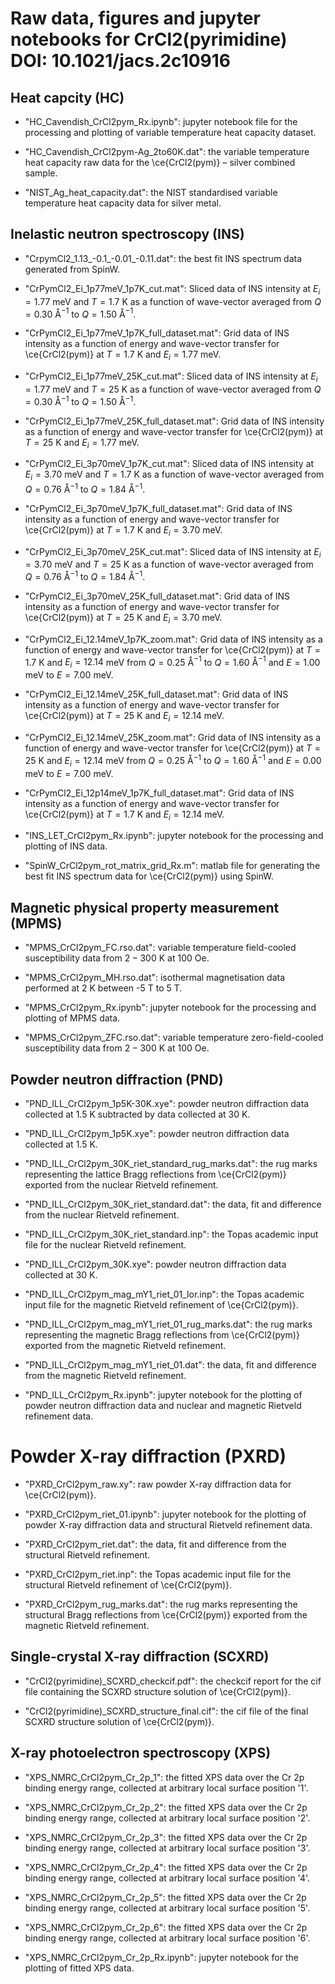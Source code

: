 # Raw data, figures and jupyter notebooks for CrCl2(pyrimidine) DOI: 10.1021/jacs.2c10916

## Heat capcity (HC)
  - "HC_Cavendish_CrCl2pym_Rx.ipynb": jupyter notebook file for the processing and plotting of variable temperature heat capacity dataset.

  - "HC_Cavendish_CrCl2pym-Ag_2to60K.dat": the variable temperature heat capacity raw data for the \ce{CrCl2(pym)} – silver combined sample.

  - "NIST_Ag_heat_capacity.dat": the NIST standardised variable temperature heat capacity data for silver metal.

## Inelastic neutron spectroscopy (INS)
  - "CrpymCl2_1.13_-0.1_-0.01_-0.11.dat": the best fit INS spectrum data generated from SpinW.

  - "CrPymCl2_Ei_1p77meV_1p7K_cut.mat": Sliced data of INS intensity at $E_i = 1.77$ meV and $T=1.7$ K as a function of wave-vector averaged from $Q = 0.30$ Å$^{-1}$ to $Q = 1.50$ Å$^{-1}$.

  - "CrPymCl2_Ei_1p77meV_1p7K_full_dataset.mat": Grid data of INS intensity as a function of energy and wave-vector transfer for \ce{CrCl2(pym)} at $T=1.7$ K and $E_i = 1.77$ meV.

  - "CrPymCl2_Ei_1p77meV_25K_cut.mat": Sliced data of INS intensity at $E_i = 1.77$ meV and $T=25$ K as a function of wave-vector averaged from $Q = 0.30$ Å$^{-1}$ to $Q = 1.50$ Å$^{-1}$.

  - "CrPymCl2_Ei_1p77meV_25K_full_dataset.mat": Grid data of INS intensity as a function of energy and wave-vector transfer for \ce{CrCl2(pym)} at $T=25$ K and $E_i = 1.77$ meV.

  - "CrPymCl2_Ei_3p70meV_1p7K_cut.mat": Sliced data of INS intensity at $E_i = 3.70$ meV and $T=1.7$ K as a function of wave-vector averaged from $Q = 0.76$ Å$^{-1}$ to $Q = 1.84$ Å$^{-1}$.

  - "CrPymCl2_Ei_3p70meV_1p7K_full_dataset.mat": Grid data of INS intensity as a function of energy and wave-vector transfer for \ce{CrCl2(pym)} at $T=1.7$ K and $E_i = 3.70$ meV.

  - "CrPymCl2_Ei_3p70meV_25K_cut.mat": Sliced data of INS intensity at $E_i = 3.70$ meV and $T=25$ K as a function of wave-vector averaged from $Q = 0.76$ Å$^{-1}$ to $Q = 1.84$ Å$^{-1}$.

  - "CrPymCl2_Ei_3p70meV_25K_full_dataset.mat": Grid data of INS intensity as a function of energy and wave-vector transfer for \ce{CrCl2(pym)} at $T=25$ K and $E_i = 3.70$ meV.

  - "CrPymCl2_Ei_12.14meV_1p7K_zoom.mat": Grid data of INS intensity as a function of energy and wave-vector transfer for \ce{CrCl2(pym)} at $T=1.7$ K and $E_i = 12.14$ meV from $Q = 0.25$ Å$^{-1}$ to $Q = 1.60$ Å$^{-1}$ and $E = 1.00$ meV to $E = 7.00$ meV.

  - "CrPymCl2_Ei_12.14meV_25K_full_dataset.mat": Grid data of INS intensity as a function of energy and wave-vector transfer for \ce{CrCl2(pym)} at $T=25$ K and $E_i = 12.14$ meV.

  - "CrPymCl2_Ei_12.14meV_25K_zoom.mat": Grid data of INS intensity as a function of energy and wave-vector transfer for \ce{CrCl2(pym)} at $T=25$ K and $E_i = 12.14$ meV from $Q = 0.25$ Å$^{-1}$ to $Q = 1.60$ Å$^{-1}$ and $E = 0.00$ meV to $E = 7.00$ meV.

  - "CrPymCl2_Ei_12p14meV_1p7K_full_dataset.mat": Grid data of INS intensity as a function of energy and wave-vector transfer for \ce{CrCl2(pym)} at $T=1.7$ K and $E_i = 12.14$ meV.

  - "INS_LET_CrCl2pym_Rx.ipynb": jupyter notebook for the processing and plotting of INS data.

  - "SpinW_CrCl2pym_rot_matrix_grid_Rx.m": matlab file for generating the best fit INS spectrum data for \ce{CrCl2(pym)} using SpinW.

## Magnetic physical property measurement (MPMS)
  - "MPMS_CrCl2pym_FC.rso.dat": variable temperature field-cooled susceptibility data from $2-300$ K at $100$ Oe.

  - "MPMS_CrCl2pym_MH.rso.dat": isothermal magnetisation data performed at 2 K between -5 T to 5 T.

  - "MPMS_CrCl2pym_Rx.ipynb": jupyter notebook for the processing and plotting of MPMS data.

  - "MPMS_CrCl2pym_ZFC.rso.dat": variable temperature zero-field-cooled susceptibility data from $2-300$ K at $100$ Oe.

## Powder neutron diffraction (PND)
  - "PND_ILL_CrCl2pym_1p5K-30K.xye": powder neutron diffraction data collected at 1.5 K subtracted by data collected at 30 K.

  - "PND_ILL_CrCl2pym_1p5K.xye": powder neutron diffraction data collected at 1.5 K.

  - "PND_ILL_CrCl2pym_30K_riet_standard_rug_marks.dat": the rug marks representing the lattice Bragg reflections from \ce{CrCl2(pym)} exported from the nuclear Rietveld refinement.

  - "PND_ILL_CrCl2pym_30K_riet_standard.dat": the data, fit and difference from the nuclear Rietveld refinement.

  - "PND_ILL_CrCl2pym_30K_riet_standard.inp": the Topas academic input file for the nuclear Rietveld refinement.

  - "PND_ILL_CrCl2pym_30K.xye": powder neutron diffraction data collected at 30 K.

  - "PND_ILL_CrCl2pym_mag_mY1_riet_01_lor.inp": the Topas academic input file for the magnetic Rietveld refinement of \ce{CrCl2(pym)}.

  - "PND_ILL_CrCl2pym_mag_mY1_riet_01_rug_marks.dat": the rug marks representing the magnetic Bragg reflections from \ce{CrCl2(pym)} exported from the magnetic Rietveld refinement.

  - "PND_ILL_CrCl2pym_mag_mY1_riet_01.dat": the data, fit and difference from the magnetic Rietveld refinement.

  - "PND_ILL_CrCl2pym_Rx.ipynb": jupyter notebook for the plotting of powder neutron diffraction data and nuclear and magnetic Rietveld refinement data.

# Powder X-ray diffraction (PXRD)
  - "PXRD_CrCl2pym_raw.xy": raw powder X-ray diffraction data for \ce{CrCl2(pym)}.

  - "PXRD_CrCl2pym_riet_01.ipynb": jupyter notebook for the plotting of powder X-ray diffraction data and structural Rietveld refinement data.

  - "PXRD_CrCl2pym_riet.dat": the data, fit and difference from the structural Rietveld refinement.

  - "PXRD_CrCl2pym_riet.inp": the Topas academic input file for the structural Rietveld refinement of \ce{CrCl2(pym)}.

  - "PXRD_CrCl2pym_rug_marks.dat": the rug marks representing the structural Bragg reflections from \ce{CrCl2(pym)} exported from the magnetic Rietveld refinement.

## Single-crystal X-ray diffraction (SCXRD)
  - "CrCl2(pyrimidine)_SCXRD_checkcif.pdf": the checkcif report for the cif file containing the SCXRD structure solution of \ce{CrCl2(pym)}.

  - "CrCl2(pyrimidine)_SCXRD_structure_final.cif": the cif file of the final SCXRD structure solution of \ce{CrCl2(pym)}.

## X-ray photoelectron spectroscopy (XPS)
  - "XPS_NMRC_CrCl2pym_Cr_2p_1": the fitted XPS data over the Cr 2p binding energy range, collected at arbitrary local surface position '1'.

  - "XPS_NMRC_CrCl2pym_Cr_2p_2": the fitted XPS data over the Cr 2p binding energy range, collected at arbitrary local surface position '2'.

  - "XPS_NMRC_CrCl2pym_Cr_2p_3": the fitted XPS data over the Cr 2p binding energy range, collected at arbitrary local surface position '3'.

  - "XPS_NMRC_CrCl2pym_Cr_2p_4": the fitted XPS data over the Cr 2p binding energy range, collected at arbitrary local surface position '4'.

  - "XPS_NMRC_CrCl2pym_Cr_2p_5": the fitted XPS data over the Cr 2p binding energy range, collected at arbitrary local surface position '5'.

  - "XPS_NMRC_CrCl2pym_Cr_2p_6": the fitted XPS data over the Cr 2p binding energy range, collected at arbitrary local surface position '6'.

  - "XPS_NMRC_CrCl2pym_Cr_2p_Rx.ipynb": jupyter notebook for the plotting of fitted XPS data.
